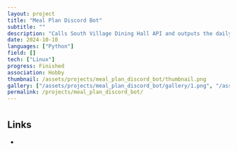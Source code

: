 ```yaml
---
layout: project
title: "Meal Plan Discord Bot"
subtitle: ""
description: "Calls South Village Dining Hall API and outputs the daily menu in a discord bot"
date: 2024-10-10
languages: ["Python"]
field: []
tech: ["Linux"]
progress: Finished
association: Hobby
thumbnail: /assets/projects/meal_plan_discord_bot/thumbnail.png
gallery: ["/assets/projects/meal_plan_discord_bot/gallery/1.png", "/assets/projects/meal_plan_discord_bot/gallery/2.png"]
permalink: /projects/meal_plan_discord_bot/
---
```


#

## Links

-
